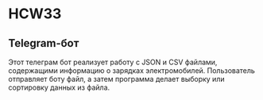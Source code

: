 # HCW33

## Telegram-бот

Этот телеграм бот реализует работу с JSON и CSV файлами, содержащими информацию о зарядках электромобилей. Пользователь отправляет боту файл, а затем программа делает выборку или сортировку данных из файла.
